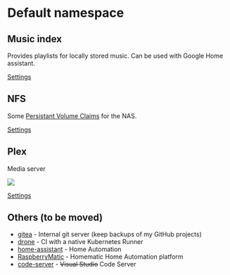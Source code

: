 # Default namespace

## Music index

Provides playlists for locally stored music. Can be used with Google Home assistant.

[Settings](musicIndex.yaml)

## NFS

Some [Persistant Volume Claims](https://kubernetes.io/docs/concepts/storage/persistent-volumes/#persistentvolumeclaims) for the NAS.

[Settings](nfs)

## Plex

Media server

![](https://i.imgur.com/nDyS9OA.jpg)

[Settings](plex)

## Others (to be moved)

  * [gitea](https://gitea.io) - Internal git server (keep backups of my GitHub projects)
  * [drone](https://www.drone.io/) - CI with a native Kubernetes Runner
  * [home-assistant](https://github.com/home-assistant/core) - Home Automation
  * [RaspberryMatic](https://github.com/jens-maus/RaspberryMatic) - Homematic Home Automation platform
  * [code-server](https://github.com/cdr/code-server) - ~~Visual Studio~~ Code Server